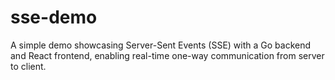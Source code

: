 # sse-demo
A simple demo showcasing Server-Sent Events (SSE) with a Go backend and React frontend, enabling real-time one-way communication from server to client.
